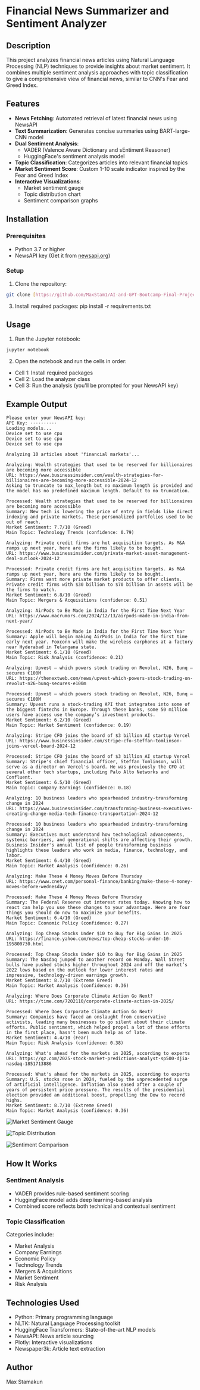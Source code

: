# Financial News Summarizer and Sentiment Analyzer

## Description
This project analyzes financial news articles using Natural Language Processing (NLP) techniques to provide insights about market sentiment. It combines multiple sentiment analysis approaches with topic classification to give a comprehensive view of financial news, similar to CNN's Fear and Greed Index.

## Features
- **News Fetching**: Automated retrieval of latest financial news using NewsAPI
- **Text Summarization**: Generates concise summaries using BART-large-CNN model
- **Dual Sentiment Analysis**: 
  - VADER (Valence Aware Dictionary and sEntiment Reasoner)
  - HuggingFace's sentiment analysis model
- **Topic Classification**: Categorizes articles into relevant financial topics
- **Market Sentiment Score**: Custom 1-10 scale indicator inspired by the Fear and Greed Index
- **Interactive Visualizations**: 
  - Market sentiment gauge
  - Topic distribution chart
  - Sentiment comparison graphs

## Installation

### Prerequisites
- Python 3.7 or higher
- NewsAPI key (Get it from [newsapi.org](https://newsapi.org))

### Setup
1. Clone the repository:
```bash
git clone [https://github.com/MaxStam1/AI-and-GPT-Bootcamp-Final-Project.git](https://github.com/MaxStam1/AI-and-GPT-Bootcamp-Final-Project.git)
```
3. Install required packages:
pip install -r requirements.txt

## Usage
1. Run the Jupyter notebook:
```bash
jupyter notebook
```
2. Open the notebook and run the cells in order:
- Cell 1: Install required packages
- Cell 2: Load the analyzer class
- Cell 3: Run the analysis (you'll be prompted for your NewsAPI key)

## Example Output
```
Please enter your NewsAPI key:
API Key: ··········
Loading models...
Device set to use cpu
Device set to use cpu
Device set to use cpu

Analyzing 10 articles about 'financial markets'...

Analyzing: Wealth strategies that used to be reserved for billionaires are becoming more accessible
URL: https://www.businessinsider.com/wealth-strategies-for-billionaires-are-becoming-more-accessible-2024-12
Asking to truncate to max_length but no maximum length is provided and the model has no predefined maximum length. Default to no truncation.

Processed: Wealth strategies that used to be reserved for billionaires are becoming more accessible
Summary: New tech is lowering the price of entry in fields like direct indexing and private markets. These personalized portfolios used to be out of reach.
Market Sentiment: 7.7/10 (Greed)
Main Topic: Technology Trends (confidence: 0.79)

Analyzing: Private credit firms are hot acquisition targets. As M&A ramps up next year, here are the firms likely to be bought.
URL: https://www.businessinsider.com/private-market-asset-management-deal-outlook-2024-12

Processed: Private credit firms are hot acquisition targets. As M&A ramps up next year, here are the firms likely to be bought.
Summary: Firms want more private market products to offer clients. Private credit firms with $30 billion to $70 billion in assets will be the firms to watch.
Market Sentiment: 6.8/10 (Greed)
Main Topic: Mergers & Acquisitions (confidence: 0.51)

Analyzing: AirPods to Be Made in India for the First Time Next Year
URL: https://www.macrumors.com/2024/12/13/airpods-made-in-india-from-next-year/

Processed: AirPods to Be Made in India for the First Time Next Year
Summary: Apple will begin making AirPods in India for the first time early next year. Foxconn will make the wireless earphones at a factory near Hyderabad in Telangana state.
Market Sentiment: 6.1/10 (Greed)
Main Topic: Risk Analysis (confidence: 0.21)

Analyzing: Upvest — which powers stock trading on Revolut, N26, Bunq — secures €100M
URL: https://thenextweb.com/news/upvest-which-powers-stock-trading-on-revolut-n26-bunq-secures-e100m

Processed: Upvest — which powers stock trading on Revolut, N26, Bunq — secures €100M
Summary: Upvest runs a stock-trading API that integrates into some of the biggest fintechs in Europe. Through these banks, some 50 million users have access use the company’s investment products.
Market Sentiment: 6.2/10 (Greed)
Main Topic: Market Sentiment (confidence: 0.19)

Analyzing: Stripe CFO joins the board of $3 billion AI startup Vercel
URL: https://www.businessinsider.com/stripe-cfo-steffan-tomlinson-joins-vercel-board-2024-12

Processed: Stripe CFO joins the board of $3 billion AI startup Vercel
Summary: Stripe's chief financial officer, Steffan Tomlinson, will serve as a director on Vercel's board. He was previously the CFO at several other tech startups, including Palo Alto Networks and Confluent.
Market Sentiment: 6.5/10 (Greed)
Main Topic: Company Earnings (confidence: 0.18)

Analyzing: 10 business leaders who spearheaded industry-transforming change in 2024
URL: https://www.businessinsider.com/transforming-business-executives-creating-change-media-tech-finance-transportation-2024-12

Processed: 10 business leaders who spearheaded industry-transforming change in 2024
Summary: Executives must understand how technological advancements, systemic barriers, and generational shifts are affecting their growth. Business Insider's annual list of people transforming business highlights these leaders who work in media, finance, technology, and labor.
Market Sentiment: 6.4/10 (Greed)
Main Topic: Market Analysis (confidence: 0.26)

Analyzing: Make These 4 Money Moves Before Thursday
URL: https://www.cnet.com/personal-finance/banking/make-these-4-money-moves-before-wednesday/

Processed: Make These 4 Money Moves Before Thursday
Summary: The Federal Reserve cut interest rates today. Knowing how to react can help you use these changes to your advantage. Here are four things you should do now to maximize your benefits.
Market Sentiment: 6.4/10 (Greed)
Main Topic: Economic Policy (confidence: 0.27)

Analyzing: Top Cheap Stocks Under $10 to Buy for Big Gains in 2025
URL: https://finance.yahoo.com/news/top-cheap-stocks-under-10-195800730.html

Processed: Top Cheap Stocks Under $10 to Buy for Big Gains in 2025
Summary: The Nasdaq jumped to another record on Monday. Wall Street bulls have pushed stocks higher throughout 2024 and off the market’s 2022 lows based on the outlook for lower interest rates and impressive, technology-driven earnings growth.
Market Sentiment: 8.7/10 (Extreme Greed)
Main Topic: Market Analysis (confidence: 0.36)

Analyzing: Where Does Corporate Climate Action Go Next?
URL: https://time.com/7202110/corporate-climate-action-in-2025/

Processed: Where Does Corporate Climate Action Go Next?
Summary: Companies have faced an onslaught from conservative activists, leading many businesses to go silent about their climate efforts. Public sentiment, which helped propel a lot of these efforts in the first place, hasn't been much help as of late.
Market Sentiment: 4.4/10 (Fear)
Main Topic: Risk Analysis (confidence: 0.38)

Analyzing: What's ahead for the markets in 2025, according to experts
URL: https://qz.com/2025-stock-market-predictions-analyst-sp500-djia-nasdaq-1851713886

Processed: What's ahead for the markets in 2025, according to experts
Summary: U.S. stocks rose in 2024, fueled by the unprecedented surge of artificial intelligence. Inflation also eased after a couple of years of persistent price pressure. The results of the presidential election provided an additional boost, propelling the Dow to record highs.
Market Sentiment: 8.7/10 (Extreme Greed)
Main Topic: Market Analysis (confidence: 0.36)
```
![Market Sentiment Gauge](images/Market%20Sentiment%20Gauge.png)

![Topic Distribution](images/Topic%20Distribution.png)

![Sentiment Comparison](Sentiment%20Comparison.png)

## How It Works
### Sentiment Analysis
- VADER provides rule-based sentiment scoring
- HuggingFace model adds deep learning-based analysis
- Combined score reflects both technical and contextual sentiment

### Topic Classification
Categories include:
- Market Analysis
- Company Earnings
- Economic Policy
- Technology Trends
- Mergers & Acquisitions
- Market Sentiment
- Risk Analysis

## Technologies Used
- Python: Primary programming language
- NLTK: Natural Language Processing toolkit
- HuggingFace Transformers: State-of-the-art NLP models
- NewsAPI: News article sourcing
- Plotly: Interactive visualizations
- Newspaper3k: Article text extraction

## Author
Max Stamakun
